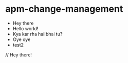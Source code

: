# apm-change-management
* Hey there
* Hello world!
* Kya kar rha hai bhai tu?
* Oye oye
* test2

// Hey there!
